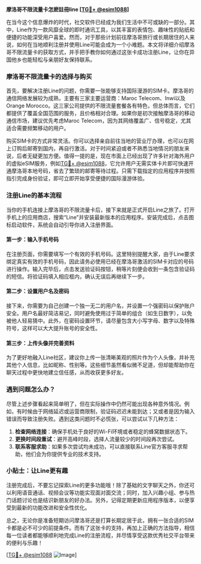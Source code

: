 **摩洛哥不限流量卡怎麽註冊line [[TG💪+ @esim1088](https://t.me/s/esim1088)]**

在当今这个信息爆炸的时代，社交软件已经成为我们生活中不可或缺的一部分。其中，Line作为一款风靡全球的即时通讯工具，以其丰富的表情包、趣味性的贴纸和便捷的功能深受用户喜爱。然而，对于那些计划前往摩洛哥旅行或长期居住的人来说，如何在当地顺利注册并使用Line可能会成为一个小难题。本文将详细介绍摩洛哥不限流量卡的获取方式，并手把手教你如何通过这张卡成功注册Line，让你在异国他乡也能轻松与亲朋好友保持联系。

### 摩洛哥不限流量卡的选择与购买

首先，要解决注册Line的问题，你需要一张能够支持国际漫游的SIM卡。摩洛哥的通信网络发展较为成熟，主要有三家主要运营商：Maroc Telecom、Inwi以及Orange Morocco。这三家公司提供的不限流量套餐各有特色，但总体而言，它们都提供了覆盖全国范围的服务，且价格相对合理。如果你是初次接触摩洛哥的移动通信市场，建议优先考虑Maroc Telecom，因为其网络覆盖广、信号稳定，尤其适合需要频繁移动的用户。

购买SIM卡的方式非常灵活。你可以选择亲自前往当地的营业厅办理，也可以在网上订购后邮寄到国内，再自行激活。对于时间紧迫或者不熟悉当地情况的朋友来说，后者无疑更加方便。值得一提的是，现在市面上已经出现了许多针对海外用户的虚拟eSIM服务，例如[TG💪+ @esim1088](https://t.me/s/esim1088)，它允许用户无需实体卡片即可快速开通摩洛哥本地号码，省去了繁琐的邮寄等待过程。只需下载指定的应用程序并按照指引完成身份验证，即可立即开始享受便捷的国际漫游体验。

### 注册Line的基本流程

当你的手机连接上摩洛哥的不限流量卡后，接下来就是正式开启Line之旅了。打开手机上的应用商店，搜索“Line”并安装最新版本的应用程序。安装完成后，点击图标启动软件，系统会自动引导你进入注册界面。

#### 第一步：输入手机号码
在注册页面，你需要填写一个有效的手机号码。这里特别提醒大家，由于Line要求绑定真实有效的手机号码，因此请务必使用已经在摩洛哥激活的SIM卡对应的号码进行操作。输入完毕后，点击发送验证码按钮，稍等片刻便会收到一条包含验证码的短信。将验证码填入相应框内，确认无误后再继续下一步。

#### 第二步：设置用户名及密码
接下来，你需要为自己创建一个独一无二的用户名，并设置一个强密码以保护账户安全。用户名最好简洁易记，同时避免使用过于简单的组合（如生日数字），以免被他人轻易猜中。此外，在密码设置环节，请尽量包含大小写字母、数字以及特殊符号，这样可以大大提升账号的安全性。

#### 第三步：上传头像并完善资料
为了更好地融入Line社区，建议你上传一张清晰美观的照片作为个人头像，并补充其他个人信息，比如昵称、性别等。这些细节虽然看似微不足道，但却能帮助你在聊天过程中更快地建立信任感，从而收获更多好友。

### 遇到问题怎么办？

尽管上述步骤看起来简单明了，但在实际操作中仍然可能出现各种意外情况。例如，有时候由于网络延迟或运营商限制，验证码迟迟未能到达；又或者是因为输入错误而导致注册失败。遇到这类问题时不必慌张，可以尝试以下几种方法：

1. **检查网络连接**：确保手机处于良好的Wi-Fi环境或者稳定的蜂窝数据状态下。
2. **更换时间段重试**：避开高峰时段，选择人流量较少的时间段再次尝试。
3. **联系客服求助**：如果多次尝试均未成功，可以直接联系Line官方客服寻求帮助，他们会为你提供专业的技术支持。

### 小贴士：让Line更有趣

注册完成后，不要忘记探索Line的更多功能哦！除了基础的文字聊天之外，你还可以利用语音通话、视频会议等功能实现面对面交流；同时，加入兴趣小组、参与热门话题讨论也是结识新朋友的好办法。另外，记得定期更新应用程序版本，以便享受到最新的功能改进和安全性优化。

总之，无论你是准备短期访问摩洛哥还是打算长期定居于此，拥有一张合适的SIM卡都是必不可少的前提条件。而有了这张卡的支持，再加上正确的方法指导，相信每一位读者都能够顺利地完成Line的注册流程，并尽情享受这款优秀社交平台带来的便利与乐趣！

[[TG💪+ @esim1088](https://t.me/s/esim1088) ![Image](https://i.postimg.cc/4NQfJmqS/Snipaste-2025-05-13-00-14-12.png)]